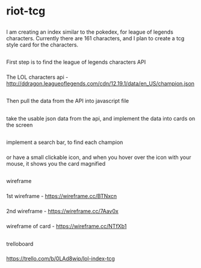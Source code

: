 # riot-tcg

##
I am creating an index similar to the pokedex, for league of legends characters. Currently there are 161 characters, and I plan to create a tcg style card for the characters.

##
First step is to find the league of legends characters API
###
The LOL characters api - http://ddragon.leagueoflegends.com/cdn/12.19.1/data/en_US/champion.json

##
Then pull the data from the API into javascript file

##
take the usable json data from the api, and implement the data into cards on the screen

##
implement a search bar, to find each champion
###
or have a small clickable icon, and when you hover over the icon with your mouse, it shows you the card magnified


##
wireframe
###
1st wireframe - https://wireframe.cc/BTNxcn

###
2nd wireframe - https://wireframe.cc/7Aav0x

###
wireframe of card - https://wireframe.cc/NTfXb1


##
trelloboard
###
https://trello.com/b/0LAd8wip/lol-index-tcg

